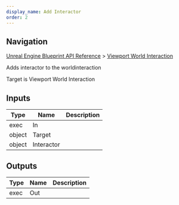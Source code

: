 ```yaml
---
display_name: Add Interactor
order: 2
---
```

## Navigation

[Unreal Engine Blueprint API Reference](https://dev.epicgames.com/documentation/en-us/unreal-engine/BlueprintAPI) > [Viewport World Interaction](https://dev.epicgames.com/documentation/en-us/unreal-engine/BlueprintAPI/ViewportWorldInteraction)

Adds interactor to the worldinteraction

Target is Viewport World Interaction

## Inputs

| Type | Name | Description |
| --- | --- | --- |
| exec | In |  |
| object | Target |  |
| object | Interactor |  |

## Outputs

| Type | Name | Description |
| --- | --- | --- |
| exec | Out |  |
